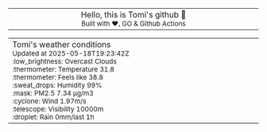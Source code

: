
<div align="center">
<table>
<tbody>
<td align="center">
<img width="2000" height="0"><br>
Hello, this is Tomi's github 👋<br>
<sup>Built with ❤️, GO & Github Actions</sup><br>
<img width="2000" height="0">
</td>
</tbody>
</table>
</div>
<table>
<tbody>
<td align="left">
<img width="2000" height="0"><br>
Tomi's weather conditions<br>
<sup>Updated at 2025-05-18T19:23:42Z</sup><br>
<sup>:low_brightness: Overcast Clouds</sup><br>
<sup>:thermometer: Temperature 31.8 </sup><br>
<sup>:thermometer: Feels like 38.8</sup><br>
<sup>:sweat_drops: Humidity 99%</sup><br>
<sup>:mask: PM2.5 7.34 μg/m3</sup><br>
<sup>:cyclone: Wind 1.97m/s </sup><br>
<sup>:telescope: Visibility 10000m </sup><br>
<sup>:droplet: Rain 0mm/last 1h </sup><br>
<img width="2000" height="0">
</td>
<td align="left">
<img width="2000" height="0"><br>
<br>
<img width="2000" height="0">
</td>
</tbody>
</table>
</div>
    